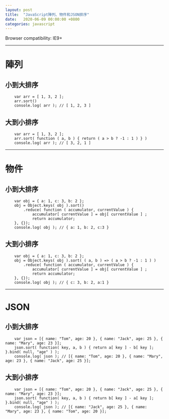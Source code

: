```yaml
---
layout: post
title:  "JavaScript陣列、物件和JSON排序"
date:   2020-06-09 00:00:00 +0800
categories: javascript
---
```


Browser compatibility: IE9+

---

# 陣列

## 小到大排序

		var arr = [ 1, 3, 2 ];
		arr.sort()
		console.log( arr ); // [ 1, 2, 3 ]

## 大到小排序

		var arr = [ 1, 3, 2 ];
		arr.sort( function ( a, b ) { return ( a > b ? -1 : 1 ) } )
		console.log( arr ); // [ 3, 2, 1 ]

---

# 物件

## 小到大排序

		var obj = { a: 1, c: 3, b: 2 };
		obj = Object.keys( obj ).sort()
		    .reduce( function ( accumulator, currentValue ) { 
		        accumulator[ currentValue ] = obj[ currentValue ] ;
		        return accumulator;
		}, {});
		console.log( obj ); // { a: 1, b: 2, c:3 }


## 大到小排序

		var obj = { a: 1, c: 3, b: 2 };
		obj = Object.keys( obj ).sort( ( a, b ) => ( a > b ? -1 : 1 ) )
		    .reduce( function ( accumulator, currentValue ) { 
		        accumulator[ currentValue ] = obj[ currentValue ] ;
		        return accumulator;
		}, {});
		console.log( obj ); // { c: 3, b: 2, a:1 }

---

# JSON

## 小到大排序

		var json = [{ name: "Tom", age: 20 }, { name: "Jack", age: 25 }, { name: "Mary", age: 23 }];
		json.sort( function( key, a, b ) { return a[ key ] - b[ key ]; }.bind( null, "age" ) );
		console.log( json ); // [{ name: "Tom", age: 20 }, { name: "Mary", age: 23 }, { name: "Jack", age: 25 }];


## 大到小排序

		var json = [{ name: "Tom", age: 20 }, { name: "Jack", age: 25 }, { name: "Mary", age: 23 }];
		json.sort( function( key, a, b ) { return b[ key ] - a[ key ]; }.bind( null, "age" ) );
		console.log( json ); // [{ name: "Jack", age: 25 }, { name: "Mary", age: 23 }, { name: "Tom", age: 20 }];
		